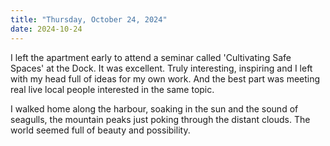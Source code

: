 ```yaml
---
title: "Thursday, October 24, 2024"
date: 2024-10-24
---
```


I left the apartment early to attend a seminar called 'Cultivating Safe Spaces' at the Dock.  It was excellent.  Truly interesting, inspiring and I left with my head full of ideas for my own work.  And the best part was meeting real live local people interested in the same topic.  

I walked home along the harbour, soaking in the sun and the sound of seagulls, the mountain peaks just poking through the distant clouds.  The world seemed full of beauty and possibility.